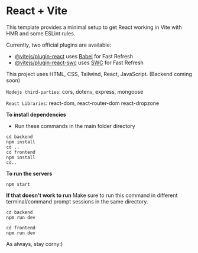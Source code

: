 # React + Vite

This template provides a minimal setup to get React working in Vite with HMR and some ESLint rules.

Currently, two official plugins are available:

- [@vitejs/plugin-react](https://github.com/vitejs/vite-plugin-react/blob/main/packages/plugin-react/README.md) uses [Babel](https://babeljs.io/) for Fast Refresh
- [@vitejs/plugin-react-swc](https://github.com/vitejs/vite-plugin-react-swc) uses [SWC](https://swc.rs/) for Fast Refresh

This project uses HTML, CSS, Tailwind, React, JavaScript.
(Backend coming soon)

`Nodejs third-parties`:
cors,
dotenv,
express,
mongoose

`React Libraries`:
react-dom,
react-router-dom
react-dropzone

**To install dependencies**

- Run these commands in the main folder directory

```
cd backend
npm install
cd ..
cd frontend
npm install
cd..
```

**To run the servers**

```
npm start
```

**If that doesn't work to run**
Make sure to run this command in different terminal/command prompt sessions in the same directory.

```
cd backend
npm run dev
```

```
cd frontend
npm run dev
```

As always, stay corny:)
